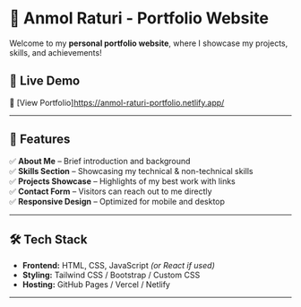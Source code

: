 # 🚀 Anmol Raturi - Portfolio Website  

Welcome to my **personal portfolio website**, where I showcase my projects, skills, and achievements!  

## 🌟 Live Demo  
🔗 [View Portfolio]https://anmol-raturi-portfolio.netlify.app/ 

---

## 📌 Features  
✅ **About Me** – Brief introduction and background  
✅ **Skills Section** – Showcasing my technical & non-technical skills  
✅ **Projects Showcase** – Highlights of my best work with links  
✅ **Contact Form** – Visitors can reach out to me directly  
✅ **Responsive Design** – Optimized for mobile and desktop  

---

## 🛠️ Tech Stack  
- **Frontend:** HTML, CSS, JavaScript *(or React if used)*  
- **Styling:** Tailwind CSS / Bootstrap / Custom CSS  
- **Hosting:** GitHub Pages / Vercel / Netlify  

--- 

